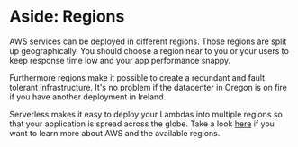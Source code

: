 # Aside: Regions

AWS services can be deployed in different regions. Those regions are split up geographically. You should choose a region near to you or your users to keep response time low and your app performance snappy.

Furthermore regions make it possible to create a redundant and fault tolerant infrastructure. It's no problem if the datacenter in Oregon is on fire if you have another deployment in Ireland.

Serverless makes it easy to deploy your Lambdas into multiple regions so that your application is spread across the globe.
Take a look [here](https://aws.amazon.com/about-aws/global-infrastructure/) if you want to learn more about AWS and the available regions.
